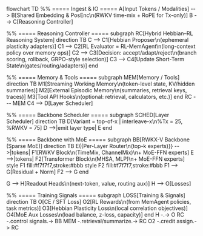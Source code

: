flowchart TD
  %% ===== Ingest & IO =====
  A[Input Tokens / Modalities] --> B[Shared Embedding & PosEnc\n(RWKV time-mix + RoPE for Tx-only)]
  B --> C[Reasoning Controller]

  %% ===== Reasoning Controller =====
  subgraph RC[Hybrid Hebbian–RL Reasoning System]
    direction TB
    C --> C1[Hebbian Proposer\n(ephemeral plasticity adapters)]
    C1 --> C2[RL Evaluator = RL-MemAgent\n(long-context policy over memory ops)]
    C2 --> C3[Decision: accept/adapt/reject\n(branch scoring, rollback, GRPO-style selection)]
    C3 --> C4[Update Short-Term State\n(gates/routing/adapters)]
  end

  %% ===== Memory & Tools =====
  subgraph MEM[Memory / Tools]
    direction TB
    M1[Streaming Working Memory\n(token-level state, KV/hidden summaries)]
    M2[External Episodic Memory\n(summaries, retrieval keys, traces)]
    M3[Tool API Hooks\n(optional: retrieval, calculators, etc.)]
  end
  RC --- MEM
  C4 --> D[Layer Scheduler]

  %% ===== Backbone Scheduler =====
  subgraph SCHED[Layer Scheduler]
    direction TB
    D[Variant = top-of-x | interleave-x\n%Tx = 25, %RWKV = 75]
    D -->|emit layer type| E
  end

  %% ===== Backbone with MoE =====
  subgraph BB[RWKX-V Backbone (Sparse MoE)]
    direction TB
    E{{Per-Layer Router\n(top-k experts)}} -->|tokens| F1[RWKV Block\n(TimeMix, ChannelMix)\n+ MoE-FFN experts]
    E -->|tokens| F2[Transformer Block\n(MHSA, MLP)\n+ MoE-FFN experts]
    style F1 fill:#f7f7f7,stroke:#bbb
    style F2 fill:#f7f7f7,stroke:#bbb
    F1 --> G[Residual + Norm]
    F2 --> G
  end

  G --> H[Readout Heads\n(next-token, value, routing aux)]
  H --> O[Losses]

  %% ===== Training Signals =====
  subgraph LOSS[Training & Signals]
    direction TB
    O[CE / SFT Loss] 
    O2[RL Rewards\n(from MemAgent policies, task metrics)]
    O3[Hebbian Plasticity Loss\n(local correlation objectives)]
    O4[MoE Aux Losses\n(load balance, z-loss, capacity)]
  end
  H -.-> O
  RC -.control signals.-> BB
  MEM -.retrieval/summarize.-> RC
  O2 -.credit assign.-> RC
